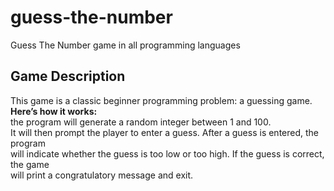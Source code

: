 # guess-the-number
Guess The Number game in all programming languages


## Game Description 
This game is a classic beginner programming problem: a guessing game. <br>
**Here’s how it works:** <br>
the program will generate a random integer between 1 and 100. <br>
It will then prompt the player to enter a guess. After a guess is entered, the program <br>
will indicate whether the guess is too low or too high. If the guess is correct, the game <br>
will print a congratulatory message and exit.
